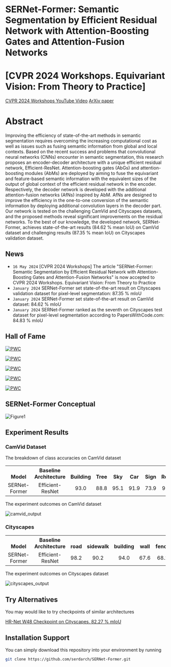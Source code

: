 # SERNet-Former: Semantic Segmentation by Efficient Residual Network with Attention-Boosting Gates and Attention-Fusion Networks

# [CVPR 2024 Workshops. Equivariant Vision: From Theory to Practice] 

[CVPR 2024 Workshops YouTube Video](https://youtu.be/XXzMkotcdb4?feature=shared) [ArXiv paper](https://doi.org/10.48550/arXiv.2401.15741)


# Abstract

Improving the efficiency of state-of-the-art methods in semantic segmentation requires overcoming the increasing computational cost as well as issues such as fusing semantic information from global and local contexts. Based on the recent success and problems that convolutional neural networks (CNNs) encounter in semantic segmentation, this research proposes an encoder-decoder architecture with a unique efficient residual network, Efficient-ResNet. Attention-boosting gates (AbGs) and attention-boosting modules (AbMs) are deployed by aiming to fuse the equivariant and feature-based semantic information with the equivalent sizes of the output of global context of the efficient residual network in the encoder. Respectively, the decoder network is developed with the additional attention-fusion networks (AfNs) inspired by AbM. AfNs are designed to improve the efficiency in the one-to-one conversion of the semantic information by deploying additional convolution layers in the decoder part. Our network is tested on the challenging CamVid and Cityscapes datasets, and the proposed methods reveal significant improvements on the residual networks. To the best of our knowledge, the developed network, SERNet-Former, achieves state-of-the-art results (84.62 % mean IoU) on CamVid dataset and challenging results (87.35 % mean IoU) on Cityscapes validation dataset.


## News
- `16 May 2024`   [CVPR 2024 Workshops] The article "SERNet-Former: Semantic Segmentation by Efficient Residual Network with Attention-Boosting Gates and Attention-Fusion Networks" is now accepted to CVPR 2024 Workshops. Equivariant Vision: From Theory to Practice
- `January 2024`   SERNet-Former set state-of-the-art result on Cityscapes validation dataset for pixel-level segmentation: 87.35 % mIoU
- `January 2024`   SERNet-Former set state-of-the-art result on CamVid dataset: 84.62 % mIoU
- `January 2024`   SERNet-Former ranked as the seventh on Cityscapes test dataset for pixel-level segmentation according to PapersWithCode.com: 84.83 % mIoU


## Hall of Fame
[![PWC](https://img.shields.io/endpoint.svg?url=https://paperswithcode.com/badge/sernet-former-semantic-segmentation-by/semantic-segmentation-on-camvid)](https://paperswithcode.com/sota/semantic-segmentation-on-camvid?p=sernet-former-semantic-segmentation-by)

[![PWC](https://img.shields.io/endpoint.svg?url=https://paperswithcode.com/badge/sernet-former-semantic-segmentation-by/2d-semantic-segmentation-on-camvid)](https://paperswithcode.com/sota/2d-semantic-segmentation-on-camvid?p=sernet-former-semantic-segmentation-by)

[![PWC](https://img.shields.io/endpoint.svg?url=https://paperswithcode.com/badge/sernet-former-semantic-segmentation-by/semantic-segmentation-on-cityscapes-val)](https://paperswithcode.com/sota/semantic-segmentation-on-cityscapes-val?p=sernet-former-semantic-segmentation-by)

[![PWC](https://img.shields.io/endpoint.svg?url=https://paperswithcode.com/badge/sernet-former-semantic-segmentation-by/2d-semantic-segmentation-on-cityscapes-val)](https://paperswithcode.com/sota/2d-semantic-segmentation-on-cityscapes-val?p=sernet-former-semantic-segmentation-by)

[![PWC](https://img.shields.io/endpoint.svg?url=https://paperswithcode.com/badge/sernet-former-semantic-segmentation-by/semantic-segmentation-on-cityscapes)](https://paperswithcode.com/sota/semantic-segmentation-on-cityscapes?p=sernet-former-semantic-segmentation-by)

## SERNet-Former Conceptual 

![Figure1](https://github.com/serdarch/SERNet-Former/assets/61043858/084416d7-f982-4f46-b1bf-871aed81557b)

## Experiment Results

### CamVid Dataset 

The breakdown of class accuracies on CamVid dataset

<table><tbody>
<!-- TABLE HEADER -->
<th valign="bottom">Model</th>
<th valign="bottom">Baseline Architecture</th>  
<th valign="bottom">Building</th>
<th valign="bottom">Tree</th>
<th valign="bottom">Sky</th>
<th valign="bottom">Car</th>
<th valign="bottom">Sign</th>
<th valign="bottom">Road</th>
<th valign="bottom">Pedestrian</th>
<th valign="bottom">Fence</th>
<th valign="bottom">Pole</th>
<th valign="bottom">Sidewalk</th>
<th valign="bottom">Bicycle</th>
<th valign="bottom">mIoU</th>
<!-- TABLE BODY -->
<!-- ROW: 1 -->
<tr>
<td align="center">SERNet-Former</td>
<td align="center">Efficient-ResNet</td>
<td align="center">93.0</td>
<td align="center">88.8</td>
<td align="center">95.1</td>
<td align="center">91.9</td>
<td align="center">73.9</td>
<td align="center">97.7</td>
<td align="center">76.4</td>
<td align="center">83.4</td>
<td align="center">57.3</td>
<td align="center">90.3</td>
<td align="center">83.1</td>
<td align="center">84.62</td>
</tr>
</tbody></table>


The experiment outcomes on CamVid dataset

![camvid_output](https://github.com/serdarch/SERNet-Former/assets/61043858/f11f44a6-b245-43f1-b323-2f107f0b330e)

### Cityscapes

<table><tbody>
<!-- START TABLE -->
<!-- TABLE HEADER -->
<th valign="bottom">Model</th>
<th valign="bottom">Baseline Architecture</th>
<th valign="bottom">road</th>
<th valign="bottom">sidewalk</th>
<th valign="bottom">building</th>
<th valign="bottom">wall</th>
<th valign="bottom">fence</th>
<th valign="bottom">pole</th>
<th valign="bottom">traffic light</th>
<th valign="bottom">traffic sign</th>
<th valign="bottom">vegetation</th>
<th valign="bottom">terrain</th>
<th valign="bottom">sky</th>
<th valign="bottom">person</th>
<th valign="bottom">rider</th>
<th valign="bottom">car</th>
<th valign="bottom">truck</th>
<th valign="bottom">bus</th>
<th valign="bottom">train</th>
<th valign="bottom">motorcycle</th>
<th valign="bottom">bicycle</th>
<th valign="bottom">mIoU</th>
<!-- TABLE BODY -->
<!-- ROW: 1 -->
<tr>
<td align="center">SERNet-Former</td>
<td align="center">Efficient-ResNet</td>
<td align="center">98.2</td>
<td align="center">90.2</td>
<td align="center">94.0</td>
<td align="center">67.6</td>
<td align="center">68.2</td>
<td align="center">73.6</td>
<td align="center">78.2</td>
<td align="center">82.1</td>
<td align="center">94.6</td>
<td align="center">75.9</td>
<td align="center">96.9</td>
<td align="center">90.0</td>
<td align="center">77.7</td>
<td align="center">96.9</td>
<td align="center">86.1</td>
<td align="center">93.9</td>
<td align="center">91.7</td>
<td align="center">70.0</td>
<td align="center">82.9</td>
<td align="center">84.83</td>
</tr>
</tbody></table>

The experiment outcomes on Cityscapes dataset

![cityscapes_output](https://github.com/serdarch/SERNet-Former/assets/61043858/9a613193-6761-422c-bb7c-d2a3499548c5)

## Try Alternatives

You may would like to try checkpoints of similar architectures

[HR-Net W48 Checkpoint on Cityscapes. 82.27 % mIoU](https://huggingface.co/spaces/serdarerisen/SERNet-Former/blob/main/cityscapes_trainval.pth)

## Installation Support

You can simply download this repository into your environment by running
```bash
git clone https://github.com/serdarch/SERNet-Former.git
